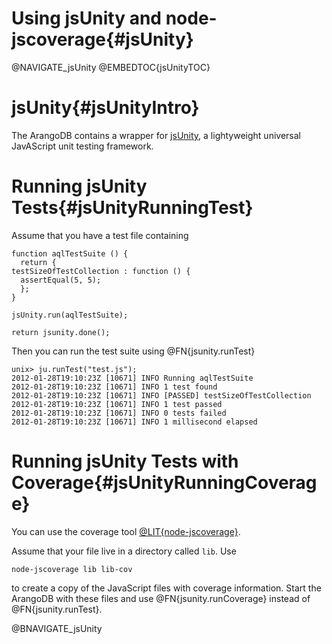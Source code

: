 Using jsUnity and node-jscoverage{#jsUnity}
===========================================

@NAVIGATE_jsUnity
@EMBEDTOC{jsUnityTOC}

jsUnity{#jsUnityIntro}
======================

The ArangoDB contains a wrapper for <a href="http://jsunity.com/">jsUnity</a>, a
lightyweight universal JavAScript unit testing framework.

Running jsUnity Tests{#jsUnityRunningTest}
==========================================

Assume that you have a test file containing

    function aqlTestSuite () {
      return {
	testSizeOfTestCollection : function () {
	  assertEqual(5, 5);
      };
    }

    jsUnity.run(aqlTestSuite);

    return jsunity.done();

Then you can run the test suite using @FN{jsunity.runTest}

    unix> ju.runTest("test.js");
    2012-01-28T19:10:23Z [10671] INFO Running aqlTestSuite
    2012-01-28T19:10:23Z [10671] INFO 1 test found
    2012-01-28T19:10:23Z [10671] INFO [PASSED] testSizeOfTestCollection
    2012-01-28T19:10:23Z [10671] INFO 1 test passed
    2012-01-28T19:10:23Z [10671] INFO 0 tests failed
    2012-01-28T19:10:23Z [10671] INFO 1 millisecond elapsed

Running jsUnity Tests with Coverage{#jsUnityRunningCoverage}
============================================================

You can use the coverage tool <a
href="https://github.com/visionmedia/node-jscoverage">@LIT{node-jscoverage}</a>.

Assume that your file live in a directory called `lib`. Use

    node-jscoverage lib lib-cov

to create a copy of the JavaScript files with coverage information.  Start the
ArangoDB with these files and use @FN{jsunity.runCoverage} instead of
@FN{jsunity.runTest}.

@BNAVIGATE_jsUnity
